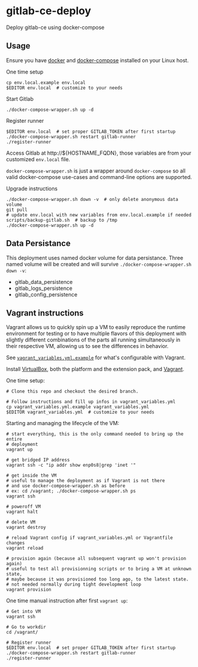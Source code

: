 # gitlab-ce-deploy
Deploy gitlab-ce using docker-compose

## Usage

Ensure you have [docker](https://www.docker.com/) and
[docker-compose](https://docs.docker.com/compose/) installed on your Linux
host.

One time setup
```
cp env.local.example env.local
$EDITOR env.local  # customize to your needs
```

Start Gitlab
```
./docker-compose-wrapper.sh up -d
```

Register runner
```
$EDITOR env.local  # set proper GITLAB_TOKEN after first startup
./docker-compose-wrapper.sh restart gitlab-runner
./register-runner
```


Access Gitlab at
http://${HOSTNAME_FQDN},
those variables are from your customized `env.local` file.

`docker-compose-wrapper.sh` is just a wrapper around `docker-compose` so all valid
docker-compose use-cases and command-line options are supported.

Upgrade instructions
```shell
./docker-compose-wrapper.sh down -v  # only delete anonymous data volume
git pull
# update env.local with new variables from env.local.example if needed
scripts/backup-gitlab.sh  # backup to /tmp
./docker-compose-wrapper.sh up -d
```


## Data Persistance

This deployment uses named docker volume for data persistance.  Three named
volume will be created and will survive `./docker-compose-wrapper.sh down -v`:

* gitlab_data_persistence
* gitlab_logs_persistence
* gitlab_config_persistence


## Vagrant instructions

Vagrant allows us to quickly spin up a VM to easily reproduce the runtime
environment for testing or to have multiple flavors of this deployment with
slightly different combinations of the parts all running simultaneously in
their respective VM, allowing us to see the differences in behavior.

See [`vagrant_variables.yml.example`](vagrant_variables.yml.example) for what's
configurable with Vagrant.

Install [VirtualBox](https://www.virtualbox.org/wiki/Downloads), both the
platform and the extension pack, and
[Vagrant](https://www.vagrantup.com/downloads.html).

One time setup:
```
# Clone this repo and checkout the desired branch.

# Follow instructions and fill up infos in vagrant_variables.yml
cp vagrant_variables.yml.example vagrant_variables.yml
$EDITOR vagrant_variables.yml  # customize to your needs
```

Starting and managing the lifecycle of the VM:
```
# start everything, this is the only command needed to bring up the entire
# deployment
vagrant up

# get bridged IP address
vagrant ssh -c "ip addr show enp0s8|grep 'inet '"

# get inside the VM
# useful to manage the deployment as if Vagrant is not there
# and use docker-compose-wrapper.sh as before
# ex: cd /vagrant; ./docker-compose-wrapper.sh ps
vagrant ssh

# poweroff VM
vagrant halt

# delete VM
vagrant destroy

# reload Vagrant config if vagrant_variables.yml or Vagrantfile changes
vagrant reload

# provision again (because all subsequent vagrant up won't provision again)
# useful to test all provisionning scripts or to bring a VM at unknown state,
# maybe because it was provisioned too long ago, to the latest state.
# not needed normally during tight development loop
vagrant provision
```

One time manual instruction after first `vagrant up`:
```
# Get into VM
vagrant ssh

# Go to workdir
cd /vagrant/

# Register runner
$EDITOR env.local  # set proper GITLAB_TOKEN after first startup
./docker-compose-wrapper.sh restart gitlab-runner
./register-runner
```
